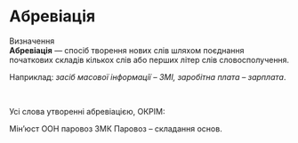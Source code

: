 # Абревіація

<div class="space">
<div class="eoz-wrap">
<span class="eoz">Визначення</span>
<div class="eoz-text">
<b>Абревіація</b> — спосiб творення нових слiв шляхом поєднання початкових складiв кiлькох слiв або перших лiтер слiв словосполучення.
</div>
</div>
</div>


Наприклад: <i>засiб масової iнформацiї – ЗМI, заробiтна плата – зарплата</i>.


<br>
<quiz correctLabel="correct" incorrectLabel="incorrect" checkLabel="check">
    <question text="">
       <p>Усі слова утворенні абревіацією, ОКРІМ:</p>
        <answer>Мін’юст </answer>
        <answer>ООН</answer>
        <answer correct>паровоз</answer>
        <answer>ЗМК</answer>
        <explanation>
      Паровоз – складання основ.
        <explanation>
    </question>
</quiz>